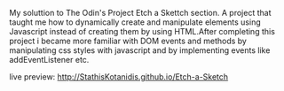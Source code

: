 My soluttion to The Odin's Project Etch a Skettch section. A project that taught me how to dynamically create and manipulate elements using Javascript instead of creating them by using HTML.After completing this project i became more familiar with DOM events and methods by manipulating css styles with javascript and by implementing events like addEventListener  etc.

live preview:  http://StathisKotanidis.github.io/Etch-a-Sketch
